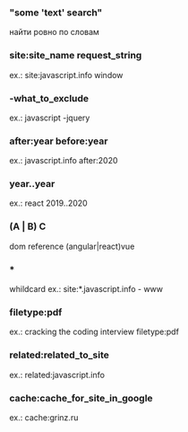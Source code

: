 ### "some 'text' search"
найти ровно по словам

### site:site_name request_string
ex.: site:javascript.info window

### -what_to_exclude
ex.: javascript -jquery

### after:year before:year
ex.: javascript.info after:2020

### year..year
ex.: react 2019..2020

### (A | B) C
dom reference (angular|react)vue

### *
whildcard
ex.: site:*.javascript.info - www

### filetype:pdf
ex.: cracking the coding interview filetype:pdf

### related:related_to_site
ex.: related:javascript.info

### cache:cache_for_site_in_google
ex.: cache:grinz.ru
